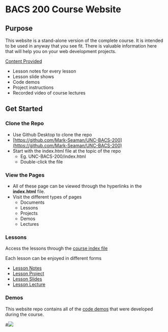 # BACS 200 Course Website

## Purpose

This website is a stand-alone version of the complete course.  It is intended to be
used in anyway that you see fit.  There is valuable information here that will help
you on  your web development projects.

[Content Provided](../lesson/index.html)

* Lesson notes for every lesson
* Lesson slide shows
* Code demos
* Project instructions
* Recorded video of course lectures



## Get Started

### Clone the Repo

* Use Github Desktop to clone the repo
* [https://github.com/Mark-Seaman/UNC-BACS-200](https://github.com/Mark-Seaman/UNC-BACS-200)
* Start with the index.html file at the topic of the repo
    * Eg. UNC-BACS-200/index.html
    * Double-click the file 


### View the Pages

* All of these page can be viewed through the hyperlinks in the **index.html** file.
* Visit the different types of pages
    * Documents
    * Lessons
    * Projects
    * Demos
    * Lectures


### Lessons

Access the lessons through the [course index file](../lesson/index.html)

Each lesson can be enjoyed in different forms

* [Lesson Notes](../lesson/01.html)
* [Lesson Project](../project/01.html)
* [Lesson Slides](../slides/01.html)
* [Lesson Lecture](../lecture/01.html)


### Demos

This website repo contains all of the [code demos](../demo/index.html) that were developed during the 
course.   



#![](img/peaking.800.jpg)
